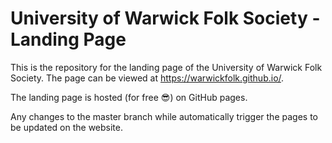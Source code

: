 # University of Warwick Folk Society - Landing Page
This is the repository for the landing page of the University of Warwick Folk Society. The page can be viewed at https://warwickfolk.github.io/.

The landing page is hosted (for free :sunglasses:) on GitHub pages.

Any changes to the master branch while automatically trigger the pages to be updated on the website.

